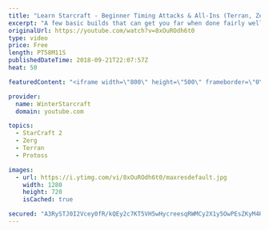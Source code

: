 ```yaml
---
title: "Learn Starcraft - Beginner Timing Attacks & All-Ins (Terran, Zerg & Protoss)"
excerpt: "A few basic builds that can get you far when done fairly well. Also important is how not to overextend and lose everything."
originalUrl: https://youtube.com/watch?v=8xOuROdh6t0
type: video
price: Free
length: PT58M11S
publishedDateTime: 2018-09-21T22:07:57Z
heat: 50

featuredContent: "<iframe width=\"800\" height=\"500\" frameborder=\"0\" src=\"https://www.youtube.com/embed/8xOuROdh6t0\" allow=\"accelerometer; autoplay; encrypted-media; gyroscope; picture-in-picture\" allowfullscreen></iframe>"

provider:
  name: WinterStarcraft
  domain: youtube.com

topics:
  - StarCraft 2
  - Zerg
  - Terran
  - Protoss

images:
  - url: https://i.ytimg.com/vi/8xOuROdh6t0/maxresdefault.jpg
    width: 1280
    height: 720
    isCached: true

secured: "A3RySTJ0I2Vcey0fR/kQEy2c7KT5VH5wHycreesqRWMCy2X1y5OwPEsZKyM4HkV9gKZ8V9KUQdGTqFa5yWIbYy4DHA72qsxFGzUylLGZI8dGjvI5S1l3hl2xkvGdZfxhpDTORxSRp/bvPtV1weExyiiWmo8Rr5aJS9K3RNpnurtYG9p4eGYOeKd8RGvYfq7R52I//luK8WJWsGOPVEVyqgPEzAYRomqja5nRe5sqJphVK2Eg2T2J1Vl1NnawlcnmcsQrrdgnLgDzimd21BCPeIOe0U6y3Tf6EwhXL6uQ9IGt2qXZMEWsihY7yMHPe97t+nzXdg53yMRKK+pbl6BN89F7tRHcqhyHYfUvvshCQV7Bi+cjh8QmVB6WI5Jj+38FgxcVkTIR9v+l/TSePaPOhA/2wlZck+tFnN1xtAPLTy0=;jQvYP6OHYrezSyC06ZvjNw=="
---
```


